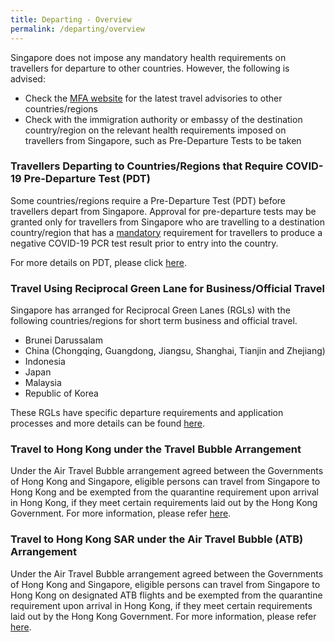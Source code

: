 ```yaml
---
title: Departing - Overview 
permalink: /departing/overview
---
```


Singapore does not impose any mandatory health requirements on travellers for departure to other countries. However, the following is advised:
- Check the <a href="https://www.mfa.gov.sg" target="_blank">MFA website</a> for the latest travel advisories to other countries/regions
- Check with the immigration authority or embassy of the destination country/region on the relevant health requirements imposed on travellers from Singapore, such as Pre-Departure Tests to be taken

### Travellers Departing to Countries/Regions that Require COVID-19 Pre-Departure Test (PDT)

Some countries/regions require a Pre-Departure Test (PDT) before travellers depart from Singapore. Approval for pre-departure tests may be granted only for travellers from Singapore who are travelling to a destination country/region that has a <u>mandatory</u> requirement for travellers to produce a negative COVID-19 PCR test result prior to entry into the country. 

For more details on PDT, please click [here](/health/pre-departure-test).

### Travel Using Reciprocal Green Lane for Business/Official Travel

Singapore has arranged for Reciprocal Green Lanes (RGLs) with the following countries/regions for short term business and official travel. 
- Brunei Darussalam
- China (Chongqing, Guangdong, Jiangsu, Shanghai, Tianjin and Zhejiang)
- Indonesia
- Japan
- Malaysia
- Republic of Korea

These RGLs have specific departure requirements and application processes and more details can be found [here](/rgl/visiting-rgl-counterparts).

### Travel to Hong Kong under the Travel Bubble Arrangement 

Under the Air Travel Bubble arrangement agreed between the Governments of Hong Kong and Singapore, eligible persons can travel from Singapore to Hong Kong and be exempted from the quarantine requirement upon arrival in Hong Kong, if they meet certain requirements laid out by the Hong Kong Government. For more information, please refer [here](/hongkong/requirements-and-process).

### Travel to Hong Kong SAR under the Air Travel Bubble (ATB) Arrangement 

Under the Air Travel Bubble arrangement agreed between the Governments of Hong Kong and Singapore, eligible persons can travel from Singapore to Hong Kong on designated ATB flights and be exempted from the quarantine requirement upon arrival in Hong Kong, if they meet certain requirements laid out by the Hong Kong Government. For more information, please refer [here](/hongkong/requirements-and-process).
